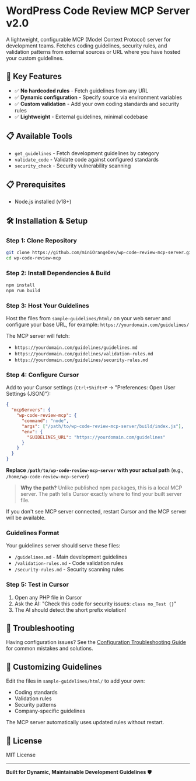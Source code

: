 # WordPress Code Review MCP Server v2.0

A lightweight, configurable MCP (Model Context Protocol) server for development teams. Fetches coding guidelines, security rules, and validation patterns from external sources or URL where you have hosted your custom guidelines.

## 🚀 **Key Features**

- ✅ **No hardcoded rules** - Fetch guidelines from any URL
- ✅ **Dynamic configuration** - Specify source via environment variables
- ✅ **Custom validation** - Add your own coding standards and security rules
- ✅ **Lightweight** - External guidelines, minimal codebase

## 📋 **Available Tools**

- `get_guidelines` - Fetch development guidelines by category
- `validate_code` - Validate code against configured standards  
- `security_check` - Security vulnerability scanning

## 📋 **Prerequisites**
- Node.js installed (v18+)


## 🛠 **Installation & Setup**

### **Step 1: Clone Repository**
```bash
git clone https://github.com/miniOrangeDev/wp-code-review-mcp-server.git
cd wp-code-review-mcp
```

### **Step 2: Install Dependencies & Build**
```bash
npm install
npm run build
```

### **Step 3: Host Your Guidelines**
Host the files from `sample-guidelines/html/` on your web server and configure your base URL, for example: `https://yourdomain.com/guidelines/`

The MCP server will fetch:
- `https://yourdomain.com/guidelines/guidelines.md`
- `https://yourdomain.com/guidelines/validation-rules.md` 
- `https://yourdomain.com/guidelines/security-rules.md`

### **Step 4: Configure Cursor**

Add to your Cursor settings (`Ctrl+Shift+P` → "Preferences: Open User Settings (JSON)"):

```json
{
  "mcpServers": {
    "wp-code-review-mcp": {
      "command": "node",
      "args": ["/path/to/wp-code-review-mcp-server/build/index.js"],
      "env": {
        "GUIDELINES_URL": "https://yourdomain.com/guidelines"
      }
    }
  }
}
```

**Replace `/path/to/wp-code-review-mcp-server` with your actual path** (e.g., `/home/wp-code-review-mcp-server`)

> **Why the path?** Unlike published npm packages, this is a local MCP server. The path tells Cursor exactly where to find your built server file.

If you don't see MCP server connected, restart Cursor and the MCP server will be available.

### **Guidelines Format**
Your guidelines server should serve these files:
- `/guidelines.md` - Main development guidelines
- `/validation-rules.md` - Code validation rules
- `/security-rules.md` - Security scanning rules


### **Step 5: Test in Cursor**
1. Open any PHP file in Cursor
2. Ask the AI: "Check this code for security issues: `class mo_Test {}`"
3. The AI should detect the short prefix violation!


## 🔧 **Troubleshooting**

Having configuration issues? See the [Configuration Troubleshooting Guide](CONFIGURATION-TROUBLESHOOTING.md) for common mistakes and solutions.

## 📝 **Customizing Guidelines**

Edit the files in `sample-guidelines/html/` to add your own:
- Coding standards
- Validation rules
- Security patterns
- Company-specific guidelines

The MCP server automatically uses updated rules without restart.


## 📄 **License**

MIT License

---

**Built for Dynamic, Maintainable Development Guidelines** 🛡️ 
